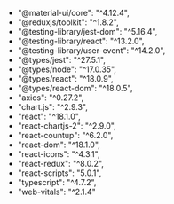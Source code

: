 - "@material-ui/core": "^4.12.4",
- "@reduxjs/toolkit": "^1.8.2",
- "@testing-library/jest-dom": "^5.16.4",
- "@testing-library/react": "^13.2.0",
- "@testing-library/user-event": "^14.2.0",
- "@types/jest": "^27.5.1",
- "@types/node": "^17.0.35",
- "@types/react": "^18.0.9",
- "@types/react-dom": "^18.0.5",
- "axios": "^0.27.2",
- "chart.js": "^2.9.3",
- "react": "^18.1.0",
- "react-chartjs-2": "^2.9.0",
- "react-countup": "^6.2.0",
- "react-dom": "^18.1.0",
- "react-icons": "^4.3.1",
- "react-redux": "^8.0.2",
- "react-scripts": "5.0.1",
- "typescript": "^4.7.2",
- "web-vitals": "^2.1.4"
